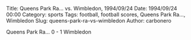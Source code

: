 Title: Queens Park Ra… vs. Wimbledon, 1994/09/24
Date: 1994/09/24 00:00
Category: sports
Tags: football, football scores, Queens Park Ra…, Wimbledon
Slug: queens-park-ra-vs-wimbledon
Author: carbonero


Queens Park Ra… 0 - 1 Wimbledon
